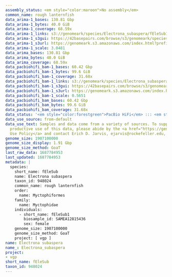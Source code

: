 ```yaml
---
assembly_status: <em style="color:maroon">No assembly</em>
common_name: rough lanternfish
data_arima-1_bases: 130.81 Gbp
data_arima-1_bytes: 40.0 GiB
data_arima-1_coverage: 68.59x
data_arima-1_links: s3://genomeark/species/Electrona_subaspera/fEleSub1/genomic_data/arima/<br>
data_arima-1_s3gui: https://42basepairs.com/browse/s3/genomeark/species/Electrona_subaspera/fEleSub1/genomic_data/arima/
data_arima-1_s3url: https://genomeark.s3.amazonaws.com/index.html?prefix=species/Electrona_subaspera/fEleSub1/genomic_data/arima/
data_arima-1_scale: 3.0481
data_arima_bases: 130.81 Gbp
data_arima_bytes: 40.0 GiB
data_arima_coverage: 68.59x
data_pacbiohifi_bam-1_bases: 60.42 Gbp
data_pacbiohifi_bam-1_bytes: 99.6 GiB
data_pacbiohifi_bam-1_coverage: 31.68x
data_pacbiohifi_bam-1_links: s3://genomeark/species/Electrona_subaspera/fEleSub1/genomic_data/pacbio_hifi/<br>
data_pacbiohifi_bam-1_s3gui: https://42basepairs.com/browse/s3/genomeark/species/Electrona_subaspera/fEleSub1/genomic_data/pacbio_hifi/
data_pacbiohifi_bam-1_s3url: https://genomeark.s3.amazonaws.com/index.html?prefix=species/Electrona_subaspera/fEleSub1/genomic_data/pacbio_hifi/
data_pacbiohifi_bam-1_scale: 0.5651
data_pacbiohifi_bam_bases: 60.42 Gbp
data_pacbiohifi_bam_bytes: 99.6 GiB
data_pacbiohifi_bam_coverage: 31.68x
data_status: '<em style="color:forestgreen">PacBio HiFi</em> ::: <em style="color:forestgreen">Arima</em>'
data_use_source: from-default
data_use_text: Samples and data come from a variety of sources. To support fair and
  productive use of this data, please abide by the <a href="https://genome10k.soe.ucsc.edu/data-use-policies/">Data
  Use Policy</a> and contact Erich D. Jarvis, ejarvis@rockefeller.edu, with any questions.
genome_size: 1907100000
genome_size_display: 1.91 Gbp
genome_size_method: GoaT
last_raw_data: 1687784953
last_updated: 1687784953
metadata: |
  species:
    short_name: fEleSub
    name: Electrona subaspera
    taxon_id: 948024
    common_name: rough lanternfish
    order:
      name: Myctophiformes
    family:
      name: Myctophidae
    individuals:
      - short_name: fEleSub1
        biosample_id: SAMEA12815436
        sex: female
    genome_size: 1907100000
    genome_size_method: GoaT
    project: [ vgp ]
name: Electrona subaspera
name_: Electrona_subaspera
project:
- vgp
short_name: fEleSub
taxon_id: 948024
---
```

